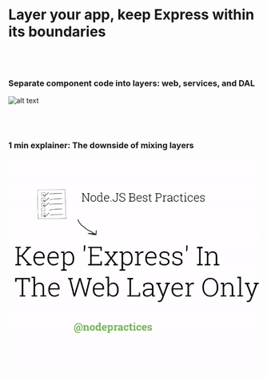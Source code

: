 # Layer your app, keep Express within its boundaries

<br/><br/>

 ### Separate component code into layers: web, services, and DAL

![alt text](https://github.com/goldbergyoni/nodebestpractices/blob/master/assets/images/structurebycomponents.PNG "Separate component code into layers")

 <br/><br/>

### 1 min explainer: The downside of mixing layers

![alt text](https://github.com/goldbergyoni/nodebestpractices/blob/master/assets/images/keepexpressinweb.gif "The downside of mixing layers")
